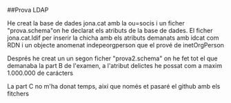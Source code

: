 
##Prova LDAP

He creat la base de dades jona.cat amb la ou=socis i un ficher "prova.schema"on he declarat els atributs de la base de dades. El ficher  jona.cat.ldif per inserir la chicha amb els atributs demanats amb idcat com RDN i  un objecte anomenat indepeorgperson que el prové de inetOrgPerson

Després he creat un un segon ficher "prova2.schema" on he fet tot el que demanaba la part B de l'examen, a l'atribut delictes he possat com a maxim 1.000.000 de carácters

La part C no m'ha donat temps, així que només et pasaré el github amb els fitchers
